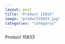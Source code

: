```yaml
---
layout: post
title: "Product 15833"
image: "product15833.jpg"
categories: "category1"
---
```

Product 15833
